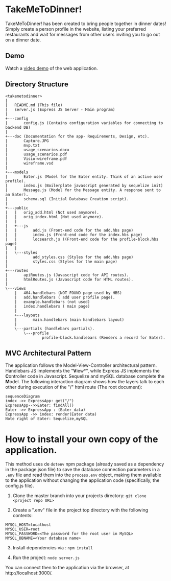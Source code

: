 
# TakeMeToDinner!

TakeMeToDinner! has been created to bring people together in dinner dates!  Simply create a person profile in the website, listing your preferred restaurants and wait for messages from other users inviting you to go out on a dinner date.

## Demo
Watch a [video demo](https://youtu.be/dKTcadWloh4) of the web application.



## Directory Structure

    <takemetodinner>
    |
    |   README.md (This file)
    |   server.js (Express JS Server - Main program)
    |   
    +---config
    |       config.js (Contains configuration variables for connecting to backend DB)
    |       
    +---doc (Documentation for the app- Requirements, Design, etc).
    |       Capture.JPG 
    |       mvp.txt
    |       usage_scenarios.docx
    |       usage_scenarios.pdf
    |       Visio-wireframe.pdf
    |       wireframe.vsd
    |       
    +---models
    |       Eater.js (Model for the Eater entity. Think of an active user profile). 
    |       index.js (Boilerplate javascript generated by sequelize init)
    |       Message.js (Model for the Message entity. A response sent to an Eater). 
    |       schema.sql (Initial Database Creation script).
    |       
    +---public
    |   |   orig_add.html (Not used anymore).
    |   |   orig_index.html (Not used anymore).
    |   |   
    |   +---js
    |   |       add.js (Front-end code for the add.hbs page)
    |   |       index.js (Front-end code for the index.hbs page)
    |   |       locsearch.js ((Front-end code for the profile-block.hbs page)
    |   |       
    |   \---styles
    |           add_styles.css (Styles for the add.hbs page)
    |           styles.css (Styles for the main page)
    |           
    +---routes
    |       apiRoutes.js (Javascript code for API routes).
    |       htmlRoutes.js (Javascript code for HTML routes).
    |       
    \---views
        |   404.handlebars (NOT FOUND page used by HBS)
        |   add.handlebars ( add user profile page).
        |   example.handlebars (not used)
        |   index.handlebars ( main page)
        |   
        +---layouts
        |       main.handlebars (main handlebars layout)
        |       
        \---partials (handlebars partials).
            \---profile
                    profile-block.handlebars (Renders a record for Eater).


## MVC Architectural Pattern
The application follows the Model-View-Controller architectural pattern.  Handlebars JS implements the "**V**iew*", while Express JS implements the **C**ontroller code in Javascript.  Sequelize and mySQL database complete the **M**odel. 
The following interaction diagram shows how the layers talk to each other during execution of the "/" html route (The root document): 

```mermaid
sequenceDiagram
index ->> ExpressApp: get("/")
ExpressApp-->>Eater: findAll()
Eater ->> ExpressApp : (Eater data)
ExpressApp ->> index: render(Eater data)
Note right of Eater: Sequelize,mySQL

```

# How to install your own copy of the application.  

This method uses de ```dotenv``` npm package (already saved as a dependency in the package.json file) to save the database connection parameters in a ```.env``` file and read them into 
the ```process.env``` object, making them available to the application without changing the application code (specifically, the config.js file).

1) Clone the master branch into your projects directory:
```git clone <project repo URL>```

2) Create a ".env" file in the project top directory with the following contents:
```
MYSQL_HOST=localhost
MYSQL_USER=root
MYSQL_PASSWORD=<The password for the root user in MySQL>
MYSQL_DBNAME=<Your database name>
```

3) Install dependencies via : 
```npm install```

4) Run the project:
``` node server.js ```

You can connect then to the application via the browser, at http://localhost:3000/.
